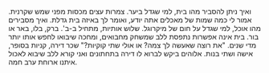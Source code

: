 ואיך ניתן להסביר מהו בית, למי שגדל ביער. צמרות עצים מכסות מפני שמש שקרנית.
אמור לי כמה שמות של מאכלים אתה יודע, ואומר לך באיזה בית גדלת. ואיך מסבירים מהו אוכל, למי שגדל על חום של מיקרוגל.
שלוש אותיות, מתחיל ב-ב'. ברק, בלו, באר או בור. בית אינה אפשרות נתפסת ללב שמשחק מחבואים, ומחכה שיבואו לחפש אותו יותר מדי שנים.
"את רוצה שאעשה לך צמה? או אולי שתי קוקיות?" שכר דירה, קניות בסופר, אישה ושתי בנות.
אלוהים ביקש לברוא לו דירה בתחתונים ואני קורא ללב שיבוא לאכול איתנו ארוחת ערב חמה.